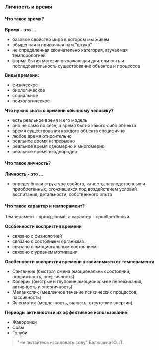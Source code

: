 ### Личность и время

#### Что такое время?

**Время - это ...**
- базовое свойство мира в котором мы живем
- обыденная и привычная нам "штука"
- не определенная окончательно категория, изучаемая темпорологией
- форма бытия материи выражающая длительность и последовательность существование объектов и процессов

**Виды времени:**
- физическое
- биологическое
- социальное
- психологическое

**Что нужно знать о времени обычному человеку?**
- есть реальное время и его модель
- оно не само по себе, а время бытия какого-либо объекта
- время существования каждого объекта специфично
- любое время относительно
- реальное время непрерывно
- реальное время одномерно и многомерно
- реальное время неоднородно

#### Что такое личность?

**Личность - это ...**
- определённая структура свойств, качеств, наследственных и приобретенных, сложившихся под воздействием условий воспитания, детальности, собственного опыта

#### Что такое характер и темперамент?

Темперамент - врожденный, а характер - приобретённый.

**Особенности восприятия времени**
- связано с физиологией 
- связано с состоянием организма
- связано с эмоциональным состоянием
- связано с уровнем мотивации

**Особенности восприятия времени в зависимости от темперамента**
- Сангвиник (быстрая смена эмоциональных состояний, подвижность, энергичность)
- Холерик (быстрые и глубокие эмоциональнее переживания, активность и энергичность)
- Меланхолик (медленное течение психических процессов, пассивность)
- Флегматик (медленность, вялость, отсутствие энергии)

**Периоды активности и их эффективное использование:**
- Жаворонки
- Совы
- Голуби

> "Не пытайтесь насиловать сову"
> Балюшина Ю. Л.